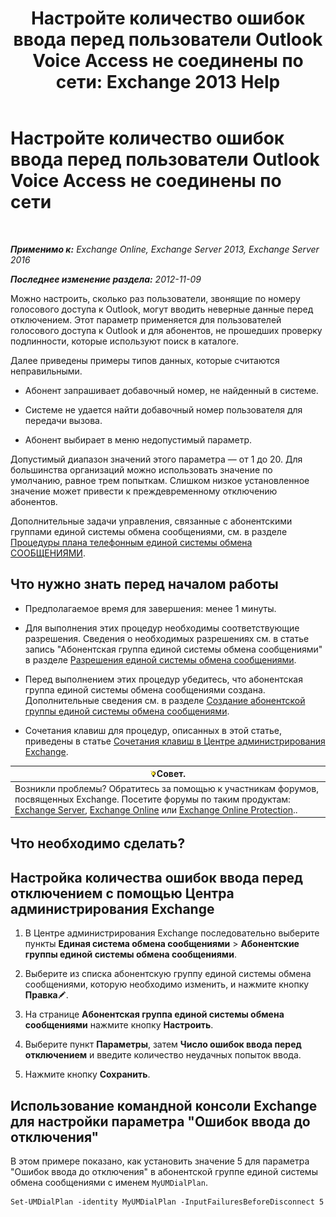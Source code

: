 ﻿---
title: 'Настройте количество ошибок ввода перед пользователи Outlook Voice Access не соединены по сети: Exchange 2013 Help'
TOCTitle: Настройте количество ошибок ввода перед пользователи Outlook Voice Access не соединены по сети
ms:assetid: 64c13d17-a26a-4c9b-b495-bd69c716456a
ms:mtpsurl: https://technet.microsoft.com/ru-ru/library/Ee423547(v=EXCHG.150)
ms:contentKeyID: 50488332
ms.date: 05/22/2018
mtps_version: v=EXCHG.150
ms.translationtype: MT
---

# Настройте количество ошибок ввода перед пользователи Outlook Voice Access не соединены по сети

 

_**Применимо к:** Exchange Online, Exchange Server 2013, Exchange Server 2016_

_**Последнее изменение раздела:** 2012-11-09_

Можно настроить, сколько раз пользователи, звонящие по номеру голосового доступа к Outlook, могут вводить неверные данные перед отключением. Этот параметр применяется для пользователей голосового доступа к Outlook и для абонентов, не прошедших проверку подлинности, которые используют поиск в каталоге.

Далее приведены примеры типов данных, которые считаются неправильными.

  - Абонент запрашивает добавочный номер, не найденный в системе.

  - Системе не удается найти добавочный номер пользователя для передачи вызова.

  - Абонент выбирает в меню недопустимый параметр.

Допустимый диапазон значений этого параметра — от 1 до 20. Для большинства организаций можно использовать значение по умолчанию, равное трем попыткам. Слишком низкое установленное значение может привести к преждевременному отключению абонентов.

Дополнительные задачи управления, связанные с абонентскими группами единой системы обмена сообщениями, см. в разделе [Процедуры плана телефонным единой системы обмена СООБЩЕНИЯМИ](um-dial-plan-procedures-exchange-2013-help.md).

## Что нужно знать перед началом работы

  - Предполагаемое время для завершения: менее 1 минуты.

  - Для выполнения этих процедур необходимы соответствующие разрешения. Сведения о необходимых разрешениях см. в статье запись "Абонентская группа единой системы обмена сообщениями" в разделе [Разрешения единой системы обмена сообщениями](unified-messaging-permissions-exchange-2013-help.md).

  - Перед выполнением этих процедур убедитесь, что абонентская группа единой системы обмена сообщениями создана. Дополнительные сведения см. в разделе [Создание абонентской группы единой системы обмена сообщениями](create-a-um-dial-plan-exchange-2013-help.md).

  - Сочетания клавиш для процедур, описанных в этой статье, приведены в статье [Сочетания клавиш в Центре администрирования Exchange](keyboard-shortcuts-in-the-exchange-admin-center-exchange-online-protection-help.md).

<table>
<thead>
<tr class="header">
<th><img src="images/Bb124558.tip(EXCHG.150).gif" title="Совет" alt="Совет" />Совет.</th>
</tr>
</thead>
<tbody>
<tr class="odd">
<td>Возникли проблемы? Обратитесь за помощью к участникам форумов, посвященных Exchange. Посетите форумы по таким продуктам: <a href="https://go.microsoft.com/fwlink/p/?linkid=60612">Exchange Server</a>, <a href="https://go.microsoft.com/fwlink/p/?linkid=267542">Exchange Online</a> или <a href="https://go.microsoft.com/fwlink/p/?linkid=285351">Exchange Online Protection</a>..</td>
</tr>
</tbody>
</table>


## Что необходимо сделать?

## Настройка количества ошибок ввода перед отключением с помощью Центра администрирования Exchange

1.  В Центре администрирования Exchange последовательно выберите пункты **Единая система обмена сообщениями** \> **Абонентские группы единой системы обмена сообщениями**.

2.  Выберите из списка абонентскую группу единой системы обмена сообщениями, которую необходимо изменить, и нажмите кнопку **Правка**![Значок редактирования](images/Bb124582.6f53ccb2-1f13-4c02-bea0-30690e6ea71d(EXCHG.150).gif "Значок редактирования").

3.  На странице **Абонентская группа единой системы обмена сообщениями** нажмите кнопку **Настроить**.

4.  Выберите пункт **Параметры**, затем **Число ошибок ввода перед отключением** и введите количество неудачных попыток ввода.

5.  Нажмите кнопку **Сохранить**.

## Использование командной консоли Exchange для настройки параметра "Ошибок ввода до отключения"

В этом примере показано, как установить значение 5 для параметра "Ошибок ввода до отключения" в абонентской группе единой системы обмена сообщениями с именем `MyUMDialPlan`.

    Set-UMDialPlan -identity MyUMDialPlan -InputFailuresBeforeDisconnect 5


